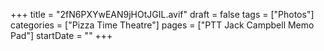 +++
title = "2fN6PXYwEAN9jHOtJGIL.avif"
draft = false
tags = ["Photos"]
categories = ["Pizza Time Theatre"]
pages = ["PTT Jack Campbell Memo Pad"]
startDate = ""
+++
